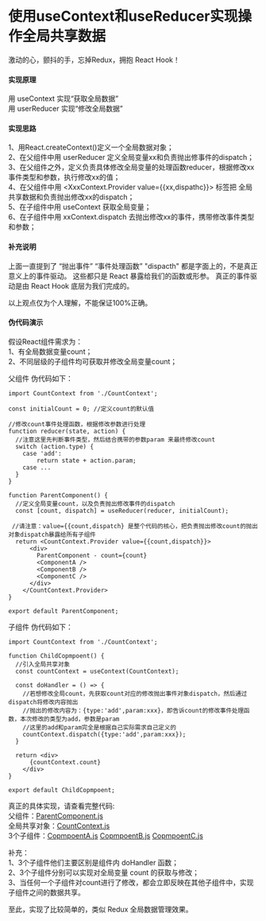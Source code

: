 # 使用useContext和useReducer实现操作全局共享数据

激动的心，颤抖的手，忘掉Redux，拥抱 React Hook！

#### 实现原理
用 useContext 实现“获取全局数据”  
用 userReducer 实现“修改全局数据”  

#### 实现思路
1、用React.createContext()定义一个全局数据对象；  
2、在父组件中用 userReducer 定义全局变量xx和负责抛出修事件的dispatch；  
3、在父组件之外，定义负责具体修改全局变量的处理函数reducer，根据修改xx事件类型和参数，执行修改xx的值；  
4、在父组件中用 <XxxContext.Provider value={{xx,dispathc}}> 标签把 全局共享数据和负责抛出修改xx的dispatch；  
5、在子组件中用 useContext 获取全局变量；  
6、在子组件中用 xxContext.dispatch 去抛出修改xx的事件，携带修改事件类型和参数；  

#### 补充说明
上面一直提到了 “抛出事件” “事件处理函数” "dispacth" 都是字面上的，不是真正意义上的事件驱动。  这些都只是 React 暴露给我们的函数或形参。 真正的事件驱动是由 React Hook 底层为我们完成的。

以上观点仅为个人理解，不能保证100%正确。  

#### 伪代码演示

假设React组件需求为：  
1、有全局数据变量count；  
2、不同层级的子组件均可获取并修改全局变量count；  

父组件 伪代码如下：  

    import CountContext from './CountContext';

    const initialCount = 0; //定义count的默认值

    //修改count事件处理函数，根据修改参数进行处理
    function reducer(state, action) {
      //注意这里先判断事件类型，然后结合携带的参数param 来最终修改count
      switch (action.type) {
        case 'add':
            return state + action.param;
        case ...
      }
    }

    function ParentComponent() {
      //定义全局变量count，以及负责抛出修改事件的dispatch
      const [count, dispatch] = useReducer(reducer, initialCount);

     //请注意：value={{count,dispatch} 是整个代码的核心，把负责抛出修改count的抛出对象dispatch暴露给所有子组件
      return <CountContext.Provider value={{count,dispatch}}>
          <div>
            ParentComponent - count={count}
            <ComponentA />
            <ComponentB />
            <ComponentC />
          </div>
        </CountContext.Provider>
    }

    export default ParentComponent;


子组件 伪代码如下：  

    import CountContext from './CountContext';
    
    function ChildCopmpoent() {
      //引入全局共享对象
      const countContext = useContext(CountContext);

      const doHandler = () => {
        //若想修改全局count，先获取count对应的修改抛出事件对象dispatch，然后通过dispatch将修改内容抛出
        //抛出的修改内容为：{type:'add',param:xxx}，即告诉count的修改事件处理函数，本次修改的类型为add，参数是param
        //这里的add和param完全是根据自己实际需求自己定义的
        countContext.dispatch({type:'add',param:xxx});
      }

      return <div>
          {countContext.count}
        </div>
    }
    
    export default ChildCopmpoent;


真正的具体实现，请查看完整代码:  
父组件：[ParentComponent.js](https://github.com/puxiao/react-hook-component/blob/master/use-context-and-reducer/ParentComponent.js)  
全局共享对象：[CountContext.js](https://github.com/puxiao/react-hook-component/blob/master/use-context-and-reducer/CountContext.js)  
3个子组件：[CopmpoentA.js](https://github.com/puxiao/react-hook-component/blob/master/use-context-and-reducer/CopmpoentA.js)   [CopmpoentB.js](https://github.com/puxiao/react-hook-component/blob/master/use-context-and-reducer/CopmpoentB.js)   [CopmpoentC.js](https://github.com/puxiao/react-hook-component/blob/master/use-context-and-reducer/CopmpoentC.js) 

补充：  
1、3个子组件他们主要区别是组件内 doHandler 函数；  
2、3个子组件分别可以实现对全局变量 count 的获取与修改；  
3、当任何一个子组件对count进行了修改，都会立即反映在其他子组件中，实现子组件之间的数据共享。  

至此，实现了比较简单的，类似 Redux 全局数据管理效果。
